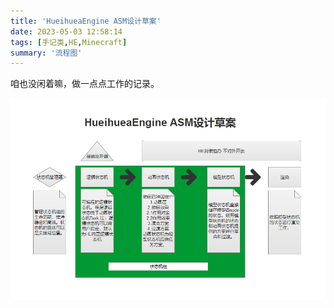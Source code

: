 ```yaml
---
title: 'HueihueaEngine ASM设计草案'
date: 2023-05-03 12:58:14
tags: [手记类,HE,Minecraft]
summary: '流程图'
---
```


咱也没闲着嘛，做一点点工作的记录。

![image-20251017045106910](https://raw.githubusercontent.com/mchhui/mchhui.github.io/img/image-20251017045106910.png)


